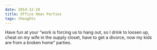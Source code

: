 ```yaml
---
date: 2014-12-18
title: Office Xmas Parties
tags: thoughts
---
```


Have fun at your “work is forcing us to hang out, so I drink to loosen up, cheat on my wife in the supply closet, have to get a divorce, now my kids are from a broken home” parties.